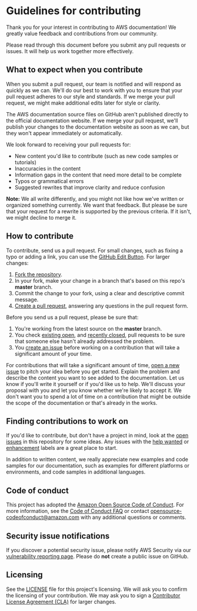 # Guidelines for contributing

Thank you for your interest in contributing to AWS documentation! We greatly value feedback and contributions from our community.

Please read through this document before you submit any pull requests or issues. It will help us work together more effectively.

## What to expect when you contribute

When you submit a pull request, our team is notified and will respond as quickly as we can. We'll do our best to work with you to ensure that your pull request adheres to our style and standards. If we merge your pull request, we might make additional edits later for style or clarity.

The AWS documentation source files on GitHub aren't published directly to the official documentation website. If we merge your pull request, we'll publish your changes to the documentation website as soon as we can, but they won't appear immediately or automatically.

We look forward to receiving your pull requests for:

* New content you'd like to contribute (such as new code samples or tutorials)
* Inaccuracies in the content
* Information gaps in the content that need more detail to be complete
* Typos or grammatical errors
* Suggested rewrites that improve clarity and reduce confusion

**Note:** We all write differently, and you might not like how we've written or organized something currently. We want that feedback. But please be sure that your request for a rewrite is supported by the previous criteria. If it isn't, we might decline to merge it.

## How to contribute

To contribute, send us a pull request. For small changes, such as fixing a typo or adding a link, you can use the [GitHub Edit Button](https://blog.github.com/2011-04-26-forking-with-the-edit-button/). For larger changes:

1. [Fork the repository](https://help.github.com/articles/fork-a-repo/).
2. In your fork, make your change in a branch that's based on this repo's **master** branch.
3. Commit the change to your fork, using a clear and descriptive commit message.
4. [Create a pull request](https://help.github.com/articles/creating-a-pull-request-from-a-fork/), answering any questions in the pull request form.

Before you send us a pull request, please be sure that:

1. You're working from the latest source on the **master** branch.
2. You check [existing open](https://github.com/awsdocs/amazon-vpc-network-administrator-guide/pulls), and [recently closed](https://github.com/awsdocs/amazon-vpc-network-administrator-guide/pulls?q=is%3Apr+is%3Aclosed), pull requests to be sure that someone else hasn't already addressed the problem.
3. You [create an issue](https://github.com/awsdocs/amazon-vpc-network-administrator-guide/issues/new) before working on a contribution that will take a significant amount of your time.

For contributions that will take a significant amount of time, [open a new issue](https://github.com/awsdocs/amazon-vpc-network-administrator-guide/issues/new) to pitch your idea before you get started. Explain the problem and describe the content you want to see added to the documentation. Let us know if you'll write it yourself or if you'd like us to help. We'll discuss your proposal with you and let you know whether we're likely to accept it. We don't want you to spend a lot of time on a contribution that might be outside the scope of the documentation or that's already in the works.

## Finding contributions to work on

If you'd like to contribute, but don't have a project in mind, look at the [open issues](https://github.com/awsdocs/amazon-vpc-network-administrator-guide/issues) in this repository for some ideas. Any issues with the [help wanted](https://github.com/awsdocs/amazon-vpc-network-administrator-guide/labels/help%20wanted) or [enhancement](https://github.com/awsdocs/amazon-vpc-network-administrator-guide/labels/enhancement) labels are a great place to start.

In addition to written content, we really appreciate new examples and code samples for our documentation, such as examples for different platforms or environments, and code samples in additional languages.

## Code of conduct

This project has adopted the [Amazon Open Source Code of Conduct](https://aws.github.io/code-of-conduct). For more information, see the [Code of Conduct FAQ](https://aws.github.io/code-of-conduct-faq) or contact [opensource-codeofconduct@amazon.com](mailto:opensource-codeofconduct@amazon.com) with any additional questions or comments.

## Security issue notifications

If you discover a potential security issue, please notify AWS Security via our [vulnerability reporting page](http://aws.amazon.com/security/vulnerability-reporting/). Please do **not** create a public issue on GitHub.

## Licensing

See the [LICENSE](https://github.com/awsdocs/amazon-vpc-network-administrator-guide/blob/master/LICENSE) file for this project's licensing. We will ask you to confirm the licensing of your contribution. We may ask you to sign a [Contributor License Agreement (CLA)](http://en.wikipedia.org/wiki/Contributor_License_Agreement) for larger changes.
